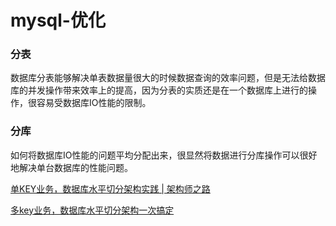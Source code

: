 # mysql-优化

### 分表
数据库分表能够解决单表数据量很大的时候数据查询的效率问题，但是无法给数据库的并发操作带来效率上的提高，因为分表的实质还是在一个数据库上进行的操作，很容易受数据库IO性能的限制。

### 分库
如何将数据库IO性能的问题平均分配出来，很显然将数据进行分库操作可以很好地解决单台数据库的性能问题。


[单KEY业务，数据库水平切分架构实践 | 架构师之路](https://mp.weixin.qq.com/s?__biz=MjM5ODYxMDA5OQ==&mid=2651960212&idx=1&sn=ab4c52ab0309f7380f7e0207fa357128&chksm=bd2d06488a5a8f5e3b7c9de0cc5936818bd9a6ed4058679ae8d819175e0693c6fbd9cdea0c87&mpshare=1&scene=24&srcid=0903t4lvUDhWto8H2e87XwaV#rd "单KEY业务，数据库水平切分架构实践 | 架构师之路")


[多key业务，数据库水平切分架构一次搞定](https://mp.weixin.qq.com/s?__biz=MjM5ODYxMDA5OQ==&mid=2651960373&idx=1&sn=abf7d36840c4d3d556b17a8776ee536c&chksm=bd2d01e98a5a88ff0cbf615cb3444668ccdfca58d5dca2da00ed0cc8948585b7509adf648db0&scene=0#rd "多key业务，数据库水平切分架构一次搞定")